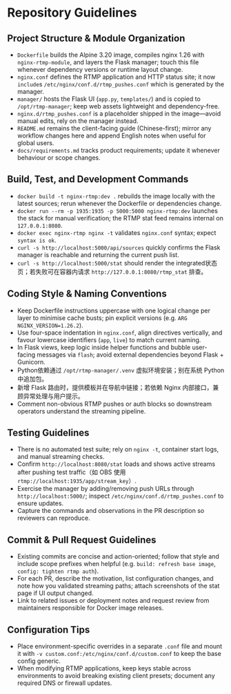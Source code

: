 # Repository Guidelines

## Project Structure & Module Organization
- `Dockerfile` builds the Alpine 3.20 image, compiles nginx 1.26 with `nginx-rtmp-module`, and layers the Flask manager; touch this file whenever dependency versions or runtime layout change.
- `nginx.conf` defines the RTMP application and HTTP status site; it now `include`s `/etc/nginx/conf.d/rtmp_pushes.conf` which is generated by the manager.
- `manager/` hosts the Flask UI (`app.py`, `templates/`) and is copied to `/opt/rtmp-manager`; keep web assets lightweight and dependency-free.
- `nginx.d/rtmp_pushes.conf` is a placeholder shipped in the image—avoid manual edits, rely on the manager instead.
- `README.md` remains the client-facing guide (Chinese-first); mirror any workflow changes here and append English notes when useful for global users.
- `docs/requirements.md` tracks product requirements; update it whenever behaviour or scope changes.

## Build, Test, and Development Commands
- `docker build -t nginx-rtmp:dev .` rebuilds the image locally with the latest sources; rerun whenever the Dockerfile or dependencies change.
- `docker run --rm -p 1935:1935 -p 5000:5000 nginx-rtmp:dev` launches the stack for manual verification; the RTMP stat feed remains internal on `127.0.0.1:8080`.
- `docker exec nginx-rtmp nginx -t` validates `nginx.conf` syntax; expect `syntax is ok`.
- `curl -s http://localhost:5000/api/sources` quickly confirms the Flask manager is reachable and returning the current push list.
- `curl -s http://localhost:5000/stat` should render the integrated状态页；若失败可在容器内请求 `http://127.0.0.1:8080/rtmp_stat` 排查。

## Coding Style & Naming Conventions
- Keep Dockerfile instructions uppercase with one logical change per layer to minimise cache busts; pin explicit versions (e.g. `ARG NGINX_VERSION=1.26.2`).
- Use four-space indentation in `nginx.conf`, align directives vertically, and favour lowercase identifiers (`app`, `live`) to match current naming.
- In Flask views, keep logic inside helper functions and bubble user-facing messages via `flash`; avoid external dependencies beyond Flask + Gunicorn.
- Python依赖通过 `/opt/rtmp-manager/.venv` 虚拟环境安装；别在系统 Python 中追加包。
- 新增 Flask 路由时，提供模板并在导航中链接；若依赖 Nginx 内部接口，兼顾异常处理与用户提示。
- Comment non-obvious RTMP pushes or auth blocks so downstream operators understand the streaming pipeline.

## Testing Guidelines
- There is no automated test suite; rely on `nginx -t`, container start logs, and manual streaming checks.
- Confirm `http://localhost:8080/stat` loads and shows active streams after pushing test traffic（如 OBS 使用 `rtmp://localhost:1935/app/stream_key`）.
- Exercise the manager by adding/removing push URLs through `http://localhost:5000/`; inspect `/etc/nginx/conf.d/rtmp_pushes.conf` to ensure updates.
- Capture the commands and observations in the PR description so reviewers can reproduce.

## Commit & Pull Request Guidelines
- Existing commits are concise and action-oriented; follow that style and include scope prefixes when helpful (e.g. `build: refresh base image`, `config: tighten rtmp auth`).
- For each PR, describe the motivation, list configuration changes, and note how you validated streaming paths; attach screenshots of the stat page if UI output changed.
- Link to related issues or deployment notes and request review from maintainers responsible for Docker image releases.

## Configuration Tips
- Place environment-specific overrides in a separate `.conf` file and mount it with `-v custom.conf:/etc/nginx/conf.d/custom.conf` to keep the base config generic.
- When modifying RTMP applications, keep keys stable across environments to avoid breaking existing client presets; document any required DNS or firewall updates.
